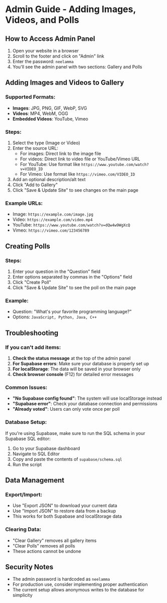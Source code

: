 # Admin Guide - Adding Images, Videos, and Polls

## How to Access Admin Panel

1. Open your website in a browser
2. Scroll to the footer and click on "Admin" link
3. Enter the password: `neelamma`
4. You'll see the admin panel with two sections: Gallery and Polls

## Adding Images and Videos to Gallery

### Supported Formats:
- **Images**: JPG, PNG, GIF, WebP, SVG
- **Videos**: MP4, WebM, OGG
- **Embedded Videos**: YouTube, Vimeo

### Steps:
1. Select the type (Image or Video)
2. Enter the source URL:
   - For images: Direct link to the image file
   - For videos: Direct link to video file or YouTube/Vimeo URL
   - For YouTube: Use format like `https://www.youtube.com/watch?v=VIDEO_ID`
   - For Vimeo: Use format like `https://vimeo.com/VIDEO_ID`
3. Add an optional description/alt text
4. Click "Add to Gallery"
5. Click "Save & Update Site" to see changes on the main page

### Example URLs:
- Image: `https://example.com/image.jpg`
- Video: `https://example.com/video.mp4`
- YouTube: `https://www.youtube.com/watch?v=dQw4w9WgXcQ`
- Vimeo: `https://vimeo.com/123456789`

## Creating Polls

### Steps:
1. Enter your question in the "Question" field
2. Enter options separated by commas in the "Options" field
3. Click "Create Poll"
4. Click "Save & Update Site" to see the poll on the main page

### Example:
- Question: "What's your favorite programming language?"
- Options: `JavaScript, Python, Java, C++`

## Troubleshooting

### If you can't add items:
1. **Check the status message** at the top of the admin panel
2. **For Supabase errors**: Make sure your database is properly set up
3. **For localStorage**: The data will be saved in your browser only
4. **Check browser console** (F12) for detailed error messages

### Common Issues:
- **"No Supabase config found"**: The system will use localStorage instead
- **"Supabase error"**: Check your database connection and permissions
- **"Already voted"**: Users can only vote once per poll

### Database Setup:
If you're using Supabase, make sure to run the SQL schema in your Supabase SQL editor:
1. Go to your Supabase dashboard
2. Navigate to SQL Editor
3. Copy and paste the contents of `supabase/schema.sql`
4. Run the script

## Data Management

### Export/Import:
- Use "Export JSON" to download your current data
- Use "Import JSON" to restore data from a backup
- This works for both Supabase and localStorage data

### Clearing Data:
- "Clear Gallery" removes all gallery items
- "Clear Polls" removes all polls
- These actions cannot be undone

## Security Notes

- The admin password is hardcoded as `neelamma`
- For production use, consider implementing proper authentication
- The current setup allows anonymous writes to the database for simplicity
